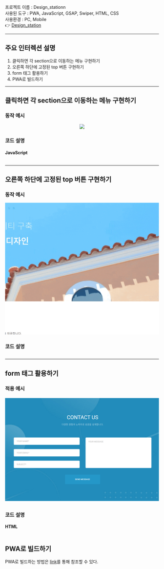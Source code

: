 프로젝트 이름 : Design_stationn <br />
사용된 도구 : PWA, JavaScript, GSAP, Swiper, HTML, CSS <br />
사용환경 : PC, Mobile <br />
:point_right: [Design_station](https://kkii0801.github.io/Design_station/)

***

## 주요 인터렉션 설명

1. 클릭하면 각 section으로 이동하는 메뉴 구현하기
2. 오른쪽 하단에 고정된 top 버튼 구현하기
3. form 태그 활용하기
4. PWA로 빌드하기

***

## 클릭하면 각 section으로 이동하는 메뉴 구현하기

### 동작 예시
<div align="center"><img src="https://github.com/kkii0801/Readme_files/blob/main/images_3/Design_menumove.gif?raw=true"></div>


### 코드 설명
#### JavaScript
```
```
***

## 오른쪽 하단에 고정된 top 버튼 구현하기

### 동작 예시
<div align="center"><img src="https://github.com/kkii0801/Readme_files/blob/main/images_3/Design_top.gif?raw=true"></div>

### 코드 설명
``` JavaScript
```
***

## form 태그 활용하기

### 적용 예시
<div align="center"><img src="https://github.com/kkii0801/Readme_files/blob/main/images_3/Design_form.png?raw=true"></div>

### 코드 설명
#### HTML
``` HTML
```

## PWA로 빌드하기

PWA로 빌드하는 방법은 [link](https://github.com/kkii0801/O_Kitchen?tab=readme-ov-file#pwa%EB%A1%9C-%EB%B9%8C%EB%93%9C%ED%95%98%EA%B8%B0)를 통해 참조할 수 있다.
